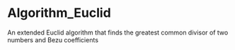 # Algorithm_Euclid
An extended Euclid algorithm that finds the greatest common divisor of two numbers and Bezu coefficients
